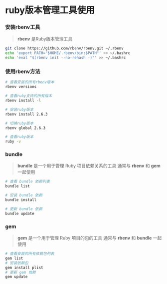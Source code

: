 # ruby版本管理工具使用

### 安装rbenv工具
> **rbenv** 是Ruby版本管理工具


```sh
git clone https://github.com/rbenv/rbenv.git ~/.rbenv
echo 'export PATH="$HOME/.rbenv/bin:$PATH"' >> ~/.bashrc
echo 'eval "$(rbenv init --no-rehash -)"' >> ~/.bashrc
```


### 使用rbenv方法

```sh
# 查看安装的所有rbenv版本
rbenv versions

# 查看ruby支持的所有版本
rbenv install -l

# 安装ruby版本
rbenv install 2.6.3

# 切换ruby版本
rbenv global 2.6.3

# 查看ruby版本
ruby -v
```

### bundle
> **bundle** 是一个用于管理 Ruby 项目依赖关系的工具
> 通常与 **rbenv** 和 **gem** 一起使用

```sh
# 查看 bundle 依赖列表
bundle list

# 安装 bundle 依赖
bundle install

# 更新 bundle 依赖
bundle update
```


### gem
> **gem** 是一个用于管理 Ruby 项目的包的工具
> 通常与 **rbenv** 和 **bundle** 一起使用

```sh
# 查看安装的所有依赖包列表
gem list
# 安装依赖包
gem install plist
# 更新 gem 依赖
gem update
```